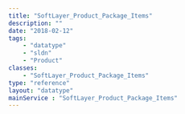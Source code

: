 ```yaml
---
title: "SoftLayer_Product_Package_Items"
description: ""
date: "2018-02-12"
tags:
    - "datatype"
    - "sldn"
    - "Product"
classes:
    - "SoftLayer_Product_Package_Items"
type: "reference"
layout: "datatype"
mainService : "SoftLayer_Product_Package_Items"
---
```

